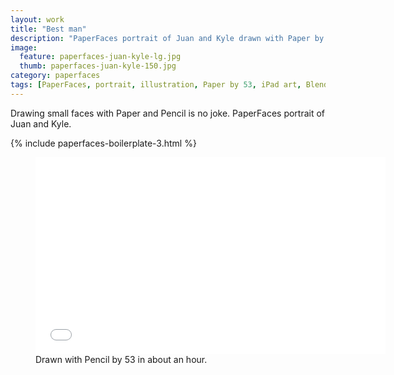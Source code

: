 ```yaml
---
layout: work
title: "Best man"
description: "PaperFaces portrait of Juan and Kyle drawn with Paper by 53 on an iPad."
image: 
  feature: paperfaces-juan-kyle-lg.jpg
  thumb: paperfaces-juan-kyle-150.jpg
category: paperfaces
tags: [PaperFaces, portrait, illustration, Paper by 53, iPad art, Blend]
---
```


Drawing small faces with Paper and Pencil is no joke. PaperFaces portrait of Juan and Kyle.

{% include paperfaces-boilerplate-3.html %}

<figure>
	<iframe width="560" height="315" src="//www.youtube.com/embed/LnoRZarcrjc" frameborder="0"> </iframe>
	<figcaption>Drawn with Pencil by 53 in about an hour.</figcaption>
</figure>